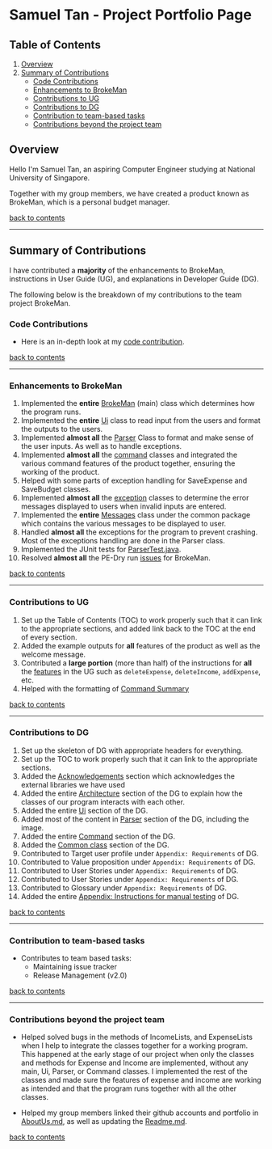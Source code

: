 # Samuel Tan - Project Portfolio Page

## Table of Contents

1. [Overview](#overview)
2. [Summary of Contributions](#summary-of-contributions)
   - [Code Contributions](#code-contributions)
   - [Enhancements to BrokeMan](#enhancements-to-brokeman)
   - [Contributions to UG](#contributions-to-ug)
   - [Contributions to DG](#contributions-to-dg)
   - [Contribution to team-based tasks](#contribution-to-team-based-tasks)
   - [Contributions beyond the project team](#contributions-beyond-the-project-team)

## Overview

Hello I'm Samuel Tan, an aspiring Computer Engineer studying at National University of Singapore.

Together with my group members, we have created a product known as BrokeMan, which is a personal
budget manager. 

[back to contents](#table-of-contents)

---

## Summary of Contributions

I have contributed a **majority** of the enhancements to BrokeMan, instructions in User Guide (UG), and explanations in Developer Guide (DG).

The following below is the breakdown of my contributions to the team project BrokeMan.

### Code Contributions

- Here is an in-depth look at my [code contribution](https://nus-cs2113-ay2223s2.github.io/tp-dashboard/?search=Samueltansw&breakdown=true&sort=groupTitle%20dsc&sortWithin=title&timeframe=commit&mergegroup=&groupSelect=groupByRepos&checkedFileTypes=docs~functional-code~test-code~other&since=2023-02-17&tabOpen=true&tabType=authorship&tabAuthor=Samueltansw&tabRepo=AY2223S2-CS2113-F13-2%2Ftp%5Bmaster%5D&authorshipIsMergeGroup=false&authorshipFileTypes=docs~functional-code~test-code~other&authorshipIsBinaryFileTypeChecked=false&authorshipIsIgnoredFilesChecked=false).

[back to contents](#table-of-contents)

---

### Enhancements to BrokeMan

1. Implemented the **entire** [BrokeMan](https://github.com/AY2223S2-CS2113-F13-2/tp/blob/master/src/main/java/seedu/brokeMan/BrokeMan.java) (main) class which determines how the program runs.
2. Implemented the **entire** [Ui](https://github.com/AY2223S2-CS2113-F13-2/tp/blob/master/src/main/java/seedu/brokeMan/ui/Ui.java) class to read input from the users and format the outputs to the users.
3. Implemented **almost all** the [Parser](https://github.com/AY2223S2-CS2113-F13-2/tp/blob/master/src/main/java/seedu/brokeMan/parser/Parser.java) Class to format and make sense of the user inputs. As well as to handle exceptions.
4. Implemented **almost all** the [command](https://github.com/AY2223S2-CS2113-F13-2/tp/tree/master/src/main/java/seedu/brokeMan/command) classes and integrated the various command features of the product together,
ensuring the working of the product.
5. Helped with some parts of exception handling for SaveExpense and SaveBudget classes.
6. Implemented **almost all** the [exception](https://github.com/AY2223S2-CS2113-F13-2/tp/tree/master/src/main/java/seedu/brokeMan/exception) classes to determine the error messages displayed to users when invalid inputs are entered.
7. Implemented the **entire** [Messages](https://github.com/AY2223S2-CS2113-F13-2/tp/blob/master/src/main/java/seedu/brokeMan/common/Messages.java) class under the common package which contains the various messages to be displayed to user.
8. Handled **almost all** the exceptions for the program to prevent crashing.
Most of the exceptions handling are done in the Parser class.
9. Implemented the JUnit tests for [ParserTest.java](https://github.com/AY2223S2-CS2113-F13-2/tp/blob/master/src/test/java/seedu/brokeMan/parser/ParserTest.java).
10. Resolved **almost all** the PE-Dry run [issues](https://github.com/AY2223S2-CS2113-F13-2/tp/issues?q=is%3Aissue+is%3Aclosed) for BrokeMan.

[back to contents](#table-of-contents)

---

### Contributions to UG

1. Set up the  Table of Contents (TOC) to work properly such that it can link to the appropriate sections,
and added link back to the TOC at the end of every section.
2. Added the example outputs for **all** features of the product as well as the welcome message.
3. Contributed a **large portion** (more than half) of the instructions for **all** the [features](../UserGuide.md#features) in the UG such as `deleteExpense`, `deleteIncome`, `addExpense`, etc.
4. Helped with the formatting of [Command Summary](../UserGuide.md#command-summary)

[back to contents](#table-of-contents)

---

### Contributions to DG

1. Set up the skeleton of DG with appropriate headers for everything.
2. Set up the TOC to work properly such that it can link to the appropriate sections.
3. Added the [Acknowledgements](../DeveloperGuide.md#acknowledgements) section which acknowledges the external libraries we have used
4. Added the entire [Architecture](../DeveloperGuide.md#architecture)
section of the DG to explain how the classes of our program interacts with each other.
5. Added the entire [Ui](../DeveloperGuide.md#ui-component) section of the DG.
6. Added most of the content in [Parser](../DeveloperGuide.md#parser-component) section of the DG, including the image.
7. Added the entire [Command](../DeveloperGuide.md#command-component) section of the DG.
7. Added the [Common class](../DeveloperGuide.md#common-class) section of the DG.
8. Contributed to Target user profile  under `Appendix: Requirements` of DG.
9. Contributed to Value proposition  under `Appendix: Requirements` of DG.
10. Contributed to User Stories under `Appendix: Requirements` of DG.
11. Contributed to User Stories under `Appendix: Requirements` of DG.
12. Contributed to Glossary under `Appendix: Requirements` of DG.
13. Added the entire [Appendix: Instructions for manual testing](../DeveloperGuide.md#appendix-instructions-for-manual-testing) of DG.

[back to contents](#table-of-contents)

---

### Contribution to team-based tasks

- Contributes to team based tasks:
  - Maintaining issue tracker
  - Release Management (v2.0)

[back to contents](#table-of-contents)

---

### Contributions beyond the project team

- Helped solved bugs in the methods of IncomeLists, and ExpenseLists when I help to integrate the
classes together for a working program. This happened at the early stage of our project when only the classes and methods for
Expense and Income are implemented, without any main, Ui, Parser, or Command classes. I implemented the rest of the classes and
made sure the features of expense and income are working as intended and that the program runs together with all the other classes.

- Helped my group members linked their github accounts and portfolio in [AboutUs.md](../AboutUs.md), as well as updating the [Readme.md](../README.md).

[back to contents](#table-of-contents)
